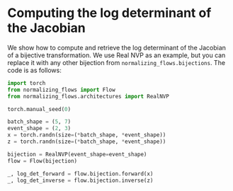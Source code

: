# Computing the log determinant of the Jacobian

We show how to compute and retrieve the log determinant of the Jacobian of a bijective transformation. 
We use Real NVP as an example, but you can replace it with any other bijection from `normalizing_flows.bijections`.
The code is as follows:

```python
import torch
from normalizing_flows import Flow
from normalizing_flows.architectures import RealNVP

torch.manual_seed(0)

batch_shape = (5, 7)
event_shape = (2, 3)
x = torch.randn(size=(*batch_shape, *event_shape))
z = torch.randn(size=(*batch_shape, *event_shape))

bijection = RealNVP(event_shape=event_shape)
flow = Flow(bijection)

_, log_det_forward = flow.bijection.forward(x)
_, log_det_inverse = flow.bijection.inverse(z)
```